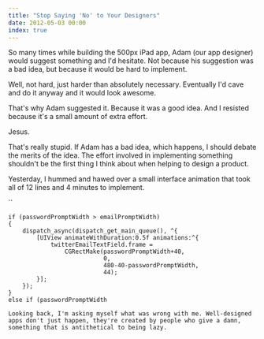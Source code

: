 ```yaml
---
title: "Stop Saying 'No' to Your Designers"
date: 2012-05-03 00:00
index: true
---
```


So many times while building the 500px iPad app, Adam (our app designer) would suggest something and I'd hesitate. Not because his suggestion was a bad idea, but because it would be hard to implement.



Well, not hard, just harder than absolutely necessary. Eventually I'd cave and do it anyway and it would look awesome.

That's why Adam suggested it. Because it was a good idea. And I resisted because it's a small amount of extra effort.

Jesus.

That's really stupid. If Adam has a bad idea, which happens, I should debate the merits of the idea. The effort involved in implementing something shouldn't be the first thing I think about when helping to design a product.

Yesterday, I hummed and hawed over a small interface animation that took all of 12 lines and 4 minutes to implement.

``

```
if (passwordPromptWidth > emailPromptWidth)
{
    dispatch_async(dispatch_get_main_queue(), ^{
        [UIView animateWithDuration:0.5f animations:^{
            twitterEmailTextField.frame = 
                CGRectMake(passwordPromptWidth+40, 
                           0, 
                           480-40-passwordPromptWidth, 
                           44);
        }];
    });
}
else if (passwordPromptWidth 

Looking back, I'm asking myself what was wrong with me. Well-designed apps don't just happen, they're created by people who give a damn, something that is antithetical to being lazy.
```
<!-- more -->
